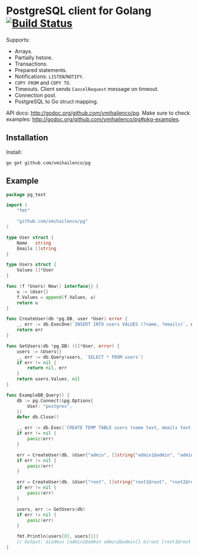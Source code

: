 PostgreSQL client for Golang [![Build Status](https://travis-ci.org/vmihailenco/pg.png?branch=master)](https://travis-ci.org/vmihailenco/pg)
============================

Supports:

- Arrays.
- Partially hstore.
- Transactions.
- Prepared statements.
- Notifications: `LISTEN`/`NOTIFY`.
- `COPY FROM` and `COPY TO`.
- Timeouts. Client sends `CancelRequest` message on timeout.
- Connection pool.
- PostgreSQL to Go struct mapping.

API docs: http://godoc.org/github.com/vmihailenco/pg. Make sure to check examples: http://godoc.org/github.com/vmihailenco/pg#pkg-examples.

Installation
------------

Install:

    go get github.com/vmihailenco/pg

Example
-------
```go
package pg_test

import (
	"fmt"

	"github.com/vmihailenco/pg"
)

type User struct {
	Name   string
	Emails []string
}

type Users struct {
	Values []*User
}

func (f *Users) New() interface{} {
	u := &User{}
	f.Values = append(f.Values, u)
	return u
}

func CreateUser(db *pg.DB, user *User) error {
	_, err := db.ExecOne(`INSERT INTO users VALUES (?name, ?emails)`, user)
	return err
}

func GetUsers(db *pg.DB) ([]*User, error) {
	users := &Users{}
	_, err := db.Query(users, `SELECT * FROM users`)
	if err != nil {
		return nil, err
	}
	return users.Values, nil
}

func ExampleDB_Query() {
	db := pg.Connect(&pg.Options{
		User: "postgres",
	})
	defer db.Close()

	_, err := db.Exec(`CREATE TEMP TABLE users (name text, emails text[])`)
	if err != nil {
		panic(err)
	}

	err = CreateUser(db, &User{"admin", []string{"admin1@admin", "admin2@admin"}})
	if err != nil {
		panic(err)
	}

	err = CreateUser(db, &User{"root", []string{"root1@root", "root2@root"}})
	if err != nil {
		panic(err)
	}

	users, err := GetUsers(db)
	if err != nil {
		panic(err)
	}

	fmt.Println(users[0], users[1])
	// Output: &{admin [admin1@admin admin2@admin]} &{root [root1@root root2@root]}
}
```
